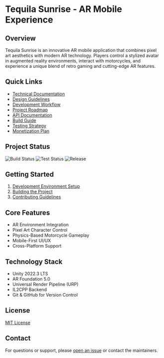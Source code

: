 # Tequila Sunrise - AR Mobile Experience

## Overview
Tequila Sunrise is an innovative AR mobile application that combines pixel art aesthetics with modern AR technology. Players control a stylized avatar in augmented reality environments, interact with motorcycles, and experience a unique blend of retro gaming and cutting-edge AR features.

## Quick Links
- [Technical Documentation](./technical/README.md)
- [Design Guidelines](./design/README.md)
- [Development Workflow](./development/README.md)
- [Project Roadmap](./roadmap/README.md)
- [API Documentation](./api/README.md)
- [Build Guide](./build/README.md)
- [Testing Strategy](./testing/README.md)
- [Monetization Plan](./business/monetization.md)

## Project Status
![Build Status](https://github.com/zahidplanet/TequilaSunrise/workflows/build/badge.svg)
![Test Status](https://github.com/zahidplanet/TequilaSunrise/workflows/tests/badge.svg)
![Release](https://img.shields.io/github/v/release/zahidplanet/TequilaSunrise)

## Getting Started
1. [Development Environment Setup](./development/setup.md)
2. [Building the Project](./build/README.md)
3. [Contributing Guidelines](./development/CONTRIBUTING.md)

## Core Features
- AR Environment Integration
- Pixel Art Character Control
- Physics-Based Motorcycle Gameplay
- Mobile-First UI/UX
- Cross-Platform Support

## Technology Stack
- Unity 2022.3 LTS
- AR Foundation 5.0
- Universal Render Pipeline (URP)
- IL2CPP Backend
- Git & GitHub for Version Control

## License
[MIT License](../LICENSE)

## Contact
For questions or support, please [open an issue](https://github.com/zahidplanet/TequilaSunrise/issues/new/choose) or contact the maintainers. 